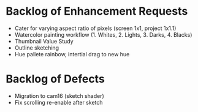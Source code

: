 # Backlog of Enhancement Requests
* Cater for varying aspect ratio of pixels (screen 1x1, project 1x1.1)
* Watercolor painting workflow (1. Whites, 2. Lights, 3. Darks, 4. Blacks)
* Thumbnail Value Study
* Outline sketching
* Hue pallete rainbow, intertial drag to new hue

# Backlog of Defects
* Migration to cam16 (sketch shader)
* Fix scrolling re-enable after sketch
